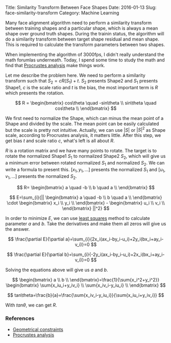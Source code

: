 Title: Similarity Transform Between Face Shapes
Date: 2016-01-13
Slug: face-similarity-transform
Category: Machine Learning


Many face alignment algorithm need to perform a similarity transform between training shapes and a particular shape, which is always a mean shape over ground truth shapes. During the trainin status, the algorithm will do a similarity transform between target shape residual and mean shape. This is required to calculate the transform parameters between two shapes.

When implementing the algorithm of 3000fps, I didn't really understand the math forumlas underneath. Today, I spend some time to study the math and find that [Procrustes analysis][ps] make things work.

Let me describe the problem here. We need to perform a similarity transform such that $S_2 = cR(S_1)+t$. $S_2$ presents Shape2 and $S_1$ presents Shape1, $c$ is the scale ratio and $t$ is the bias, the most important term is $R$ which presents the rotation.

$$
R =
\begin{bmatrix}
cos\theta \quad -sin\theta \\
sin\theta \quad cos\theta \\
\end{bmatrix}
$$

We first need to normalize the Shape, which can minus the mean point of a Shape and divided by the scale. The mean point can be easily calculated but the scale is pretty not intuitive. Actually, we can use $|S|$ or $|S|^2$ as Shape scale, according to Procrustes analysis, it matters little. After this step, we get bias $t$ and scale ratio $c$, what's left is all about $R$.

$R$ is a rotation matrix and we have many points to rotate. The target is to rotate the normalized Shape1 $S_1$ to normailzed Shape2 $S_2$, which will give us a minimum error between rotated normalized $S_1$ and normalized $S_2$. We can write a formula to present this. $[x_1, y_1, ...]$ presents the normalized $S_1$ and $[u_1, v_1, ...]$ presents the normalized $S_2$.

$$
R=
\begin{bmatrix}
a \quad -b \\
b \quad a \\
\end{bmatrix}
$$

$$
E=\sum_{i}{||
\begin{bmatrix}
a \quad -b \\
b \quad a \\
\end{bmatrix} \cdot
\begin{bmatrix}
x_i \\
y_i \\
\end{bmatrix} -
\begin{bmatrix}
u_i \\
v_i \\
\end{bmatrix}
||^2}
$$

In order to minimize $E$, we can use [least squares][ls] method to calculate parameter $a$ and $b$. Take the derivatives and make them all zeros will give us the answer.

$$
\frac{\partial E}{\partial a}=\sum_{i}{2x_i(ax_i-by_i-u_i)+2y_i(bx_i+ay_i-v_i)}=0
$$

$$
\frac{\partial E}{\partial b}=\sum_{i}{-2y_i(ax_i-by_i-u_i)+2x_i(bx_i+ay_i-v_i)}=0
$$

Solving the equations above will give us $a$ and $b$.

$$
\begin{bmatrix}
a \\
b \\
\end{bmatrix}=\frac{1}{\sum{x_i^2+y_i^2}}
\begin{bmatrix}
\sum{x_iu_i+y_iv_i} \\
\sum{x_iv_i-y_iu_i} \\
\end{bmatrix}
$$

$$
tan\theta=\frac{b}{a}=\frac{\sum{x_iv_i-y_iu_i}}{\sum{x_iu_i+y_iv_i}}
$$

With $tan\theta$, we can get $R$.

### References

- [Geometrical constraints](http://www.csdn123.com/html/mycsdn20140110/66/66ab6d874ba3ff8b570efe34dd65ed8a.html)
- [Procrustes analysis][ps]


[ps]: https://en.wikipedia.org/wiki/Procrustes_analysis
[ls]: https://en.wikipedia.org/wiki/Least_squares
